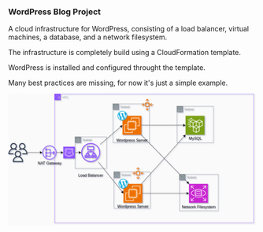 ### WordPress Blog Project ###

A cloud infrastructure for WordPress, consisting of a load balancer, virtual machines, a database, and a network filesystem.

The infrastructure is completely build using a CloudFormation template. 

WordPress is installed and configured throught the template. 

Many best practices are missing, for now it's just a simple example.

![MISSING IMAGE](wordpress.drawio.png)
